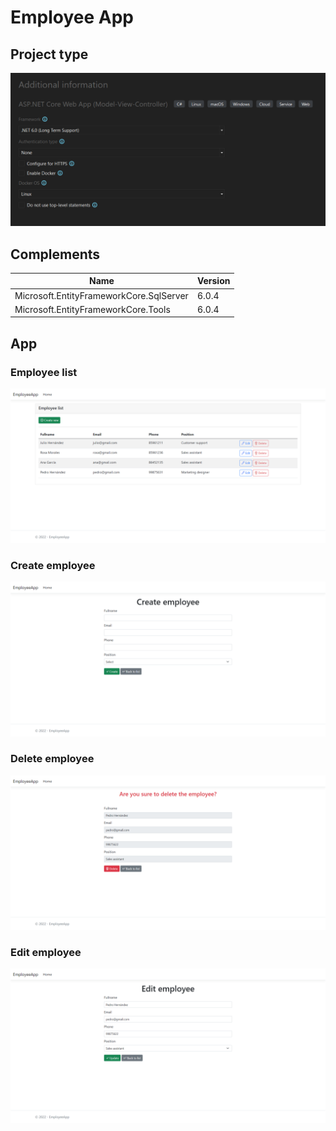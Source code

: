 # Employee App

## Project type

<img src='./Resources/project-type.png' style='width: 600px;'/>

## Complements

<table>
    <thead>
      <tr>
        <th>Name</th>
        <th>Version</th>
      </tr>
    </thead>
    <tbody>
      <tr>
        <td>Microsoft.EntityFrameworkCore.SqlServer</td>
        <td>6.0.4</td>
      </tr>
      <tr>
        <td>Microsoft.EntityFrameworkCore.Tools</td>
        <td>6.0.4</td>
      </tr>
    </tbody>
</table>

## App

### Employee list
<img src='./Resources/employee-list.png'/>

### Create employee
<img src='./Resources/create-employee.png'/>

### Delete employee
<img src='./Resources/delete-employee.png'/>

### Edit employee
<img src='./Resources/edit-employee.png'/>
